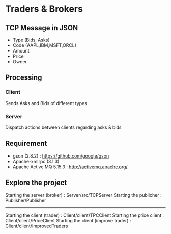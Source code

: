 
# Traders & Brokers

## TCP Message in JSON
- Type (Bids, Asks)
- Code (AAPL,IBM,MSFT,ORCL)
- Amount
- Price
- Owner

## Processing
### Client
Sends Asks and Bids of different types
### Server
Dispatch actions between clients regarding asks & bids


## Requirement

- gson (2.8.2) : https://github.com/google/gson
- Apache-xmlrpc (3.1.3)
- Apache Active MQ 5.15.3 : http://activemq.apache.org/

## Explore the project

Starting the server (broker) : Server/src/TCPServer
Starting the publicher : Publisher/Publisher

---
Starting the client (trader) : Client/client/TPCClient
Starting the price client : Client/client/PriceClient
Starting the client (improve trader) : Client/client/ImprovedTraders
